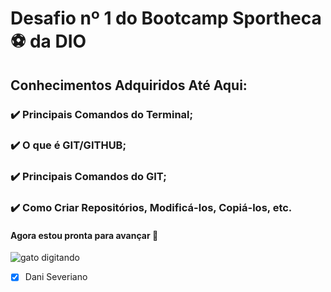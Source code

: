 # Desafio nº 1 do Bootcamp Sportheca:soccer: da DIO

## Conhecimentos Adquiridos Até Aqui:
### :heavy_check_mark: Principais Comandos do Terminal;
### :heavy_check_mark: O que é GIT/GITHUB;
### :heavy_check_mark: Principais Comandos do GIT;
### :heavy_check_mark: Como Criar Repositórios, Modificá-los, Copiá-los, etc.


#### Agora estou pronta para avançar :rocket:
![gato digitando](https://c.tenor.com/rkY5QA5c3VAAAAAC/gato-digitando.gif)


-   [X] Dani Severiano